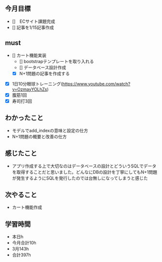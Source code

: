 
## 今月目標
- []　ECサイト課題完成
- [] 記事を1/15記事作成


## must
- [] カート機能実装
  - [] bootstrapテンプレートを取り入れる
  - [] データベース設計作成
  - [x] N+1問題の記事を作成する
- [x] 1日10分眼球トレーニング(https://www.youtube.com/watch?v=OzmayYOLhZs)
- [x] 腹筋1回
- [x] 寿司打3回

## わかったこと
- モデルでadd_indexの意味と設定の仕方
- N+1問題の概要と改善の仕方
  
## 感じたこと
- アプリ作成する上で大切なのはデータベースの設計とどういうSQLでデータを取得することだと思いました。どんなにDBの設計を丁寧にしてもN+1問題が発生するようにSQLを発行したのでは台無しになってしまうと感じた
  
## 次やること
  - カート機能作成

## 学習時間
  - 本日h
  - 今月合計10h
  - 3月143h
  - 合計397h
